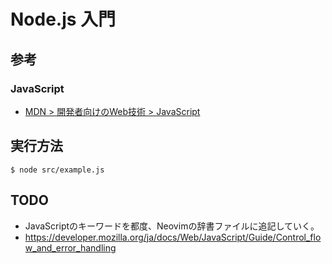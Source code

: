 # Node.js 入門
## 参考
### JavaScript
* [MDN > 開発者向けのWeb技術 > JavaScript](https://developer.mozilla.org/ja/docs/Web/JavaScript)


## 実行方法
```
$ node src/example.js
```


## TODO
* JavaScriptのキーワードを都度、Neovimの辞書ファイルに追記していく。
* https://developer.mozilla.org/ja/docs/Web/JavaScript/Guide/Control_flow_and_error_handling
